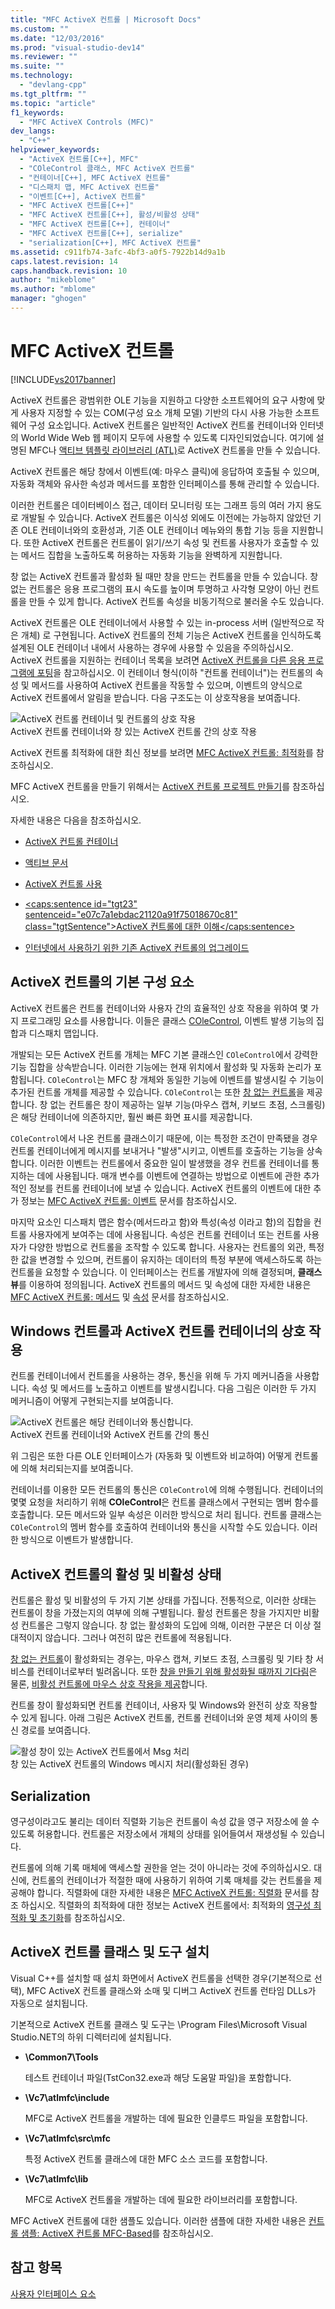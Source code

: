 ```yaml
---
title: "MFC ActiveX 컨트롤 | Microsoft Docs"
ms.custom: ""
ms.date: "12/03/2016"
ms.prod: "visual-studio-dev14"
ms.reviewer: ""
ms.suite: ""
ms.technology: 
  - "devlang-cpp"
ms.tgt_pltfrm: ""
ms.topic: "article"
f1_keywords: 
  - "MFC ActiveX Controls (MFC)"
dev_langs: 
  - "C++"
helpviewer_keywords: 
  - "ActiveX 컨트롤[C++], MFC"
  - "COleControl 클래스, MFC ActiveX 컨트롤"
  - "컨테이너[C++], MFC ActiveX 컨트롤"
  - "디스패치 맵, MFC ActiveX 컨트롤"
  - "이벤트[C++], ActiveX 컨트롤"
  - "MFC ActiveX 컨트롤[C++]"
  - "MFC ActiveX 컨트롤[C++], 활성/비활성 상태"
  - "MFC ActiveX 컨트롤[C++], 컨테이너"
  - "MFC ActiveX 컨트롤[C++], serialize"
  - "serialization[C++], MFC ActiveX 컨트롤"
ms.assetid: c911fb74-3afc-4bf3-a0f5-7922b14d9a1b
caps.latest.revision: 14
caps.handback.revision: 10
author: "mikeblome"
ms.author: "mblome"
manager: "ghogen"
---
```

# MFC ActiveX 컨트롤
[!INCLUDE[vs2017banner](../assembler/inline/includes/vs2017banner.md)]

ActiveX 컨트롤은 광범위한 OLE 기능을 지원하고 다양한 소프트웨어의 요구 사항에 맞게 사용자 지정할 수 있는 COM\(구성 요소 개체 모델\) 기반의 다시 사용 가능한 소프트웨어 구성 요소입니다.  ActiveX 컨트롤은 일반적인 ActiveX 컨트롤 컨테이너와 인터넷의 World Wide Web 웹 페이지 모두에 사용할 수 있도록 디자인되었습니다.  여기에 설명된 MFC나 [액티브 템플릿 라이브러리 \(ATL\)](../atl/active-template-library-atl-concepts.md)로 ActiveX 컨트롤을 만들 수 있습니다.  
  
 ActiveX 컨트롤은 해당 창에서 이벤트\(예: 마우스 클릭\)에 응답하여 호출될 수 있으며, 자동화 객체와 유사한 속성과 메서드를 포함한 인터페이스를 통해 관리할 수 있습니다.  
  
 이러한 컨트롤은 데이터베이스 접근, 데이터 모니터링 또는 그래프 등의 여러 가지 용도로 개발될 수 있습니다.  ActiveX 컨트롤은 이식성 외에도 이전에는 가능하지 않았던 기존 OLE 컨테이너와의 호환성과, 기존 OLE 컨테이너 메뉴와의 통합 기능 등을 지원합니다.  또한 ActiveX 컨트롤은 컨트롤이 읽기\/쓰기 속성 및 컨트롤 사용자가 호출할 수 있는 메서드 집합을 노출하도록 허용하는 자동화 기능을 완벽하게 지원합니다.  
  
 창 없는 ActiveX 컨트롤과 활성화 될 때만 창을 만드는 컨트롤을 만들 수 있습니다.  창 없는 컨트롤은 응용 프로그램의 표시 속도를 높이며 투명하고 사각형 모양이 아닌 컨트롤을 만들 수 있게 합니다.  ActiveX 컨트롤 속성을 비동기적으로 불러올 수도 있습니다.  
  
 ActiveX 컨트롤은 OLE 컨테이너에서 사용할 수 있는 in\-process 서버 \(일반적으로 작은 개체\) 로 구현됩니다.  ActiveX 컨트롤의 전체 기능은 ActiveX 컨트롤을 인식하도록 설계된 OLE 컨테이너 내에서 사용하는 경우에 사용할 수 있음을 주의하십시오.  ActiveX 컨트롤을 지원하는 컨테이너 목록을 보려면 [ActiveX 컨트롤을 다른 응용 프로그램에 포팅](../mfc/containers-for-activex-controls.md)을 참고하십시오.  이 컨테이너 형식\(이하 "컨트롤 컨테이너"\)는 컨트롤의 속성 및 메서드를 사용하여 ActiveX 컨트롤을 작동할 수 있으며, 이벤트의 양식으로 ActiveX 컨트롤에서 알림을 받습니다.  다음 구조도는 이 상호작용을 보여줍니다.  
  
 ![ActiveX 컨트롤 컨테이너 및 컨트롤의 상호 작용](../mfc/media/vc37221.png "vc37221")  
ActiveX 컨트롤 컨테이너와 창 있는 ActiveX 컨트롤 간의 상호 작용  
  
 ActiveX 컨트롤 최적화에 대한 최신 정보를 보려면 [MFC ActiveX 컨트롤: 최적화](../mfc/mfc-activex-controls-optimization.md)를 참조하십시오.  
  
 MFC ActiveX 컨트롤을 만들기 위해서는 [ActiveX 컨트롤 프로젝트 만들기](../mfc/reference/mfc-activex-control-wizard.md)를 참조하십시오.  
  
 자세한 내용은 다음을 참조하십시오.  
  
-   [ActiveX 컨트롤 컨테이너](../mfc/activex-control-containers.md)  
  
-   [액티브 문서](../mfc/active-documents.md)  
  
-   [ActiveX 컨트롤 사용](../data/ado-rdo/using-activex-controls.md)  
  
-   [\<caps:sentence id\="tgt23" sentenceid\="e07c7a1ebdac21120a91f75018670c81" class\="tgtSentence"\>ActiveX 컨트롤에 대한 이해\<\/caps:sentence\>](http://msdn.microsoft.com/library/windows/desktop/ms693753)  
  
-   [인터넷에서 사용하기 위한 기존 ActiveX 컨트롤의 업그레이드](../mfc/upgrading-an-existing-activex-control.md)  
  
##  <a name="_core_basic_components_of_an_activex_control"></a> ActiveX 컨트롤의 기본 구성 요소  
 ActiveX 컨트롤은 컨트롤 컨테이너와 사용자 간의 효율적인 상호 작용을 위하여 몇 가지 프로그래밍 요소를 사용합니다.  이들은 클래스 [COleControl](../mfc/reference/colecontrol-class.md), 이벤트 발생 기능의 집합과 디스패치 맵입니다.  
  
 개발되는 모든 ActiveX 컨트롤 개체는 MFC 기본 클래스인 `COleControl`에서 강력한 기능 집합을 상속받습니다.  이러한 기능에는 현재 위치에서 활성화 및 자동화 논리가 포함됩니다.  `COleControl`는 MFC 창 개체와 동일한 기능에 이벤트를 발생시킬 수 기능이 추가된 컨트롤 개체를 제공할 수 있습니다.  `COleControl`는 또한 [창 없는 컨트롤](../mfc/providing-windowless-activation.md)을 제공합니다. 창 없는 컨트롤은 창이 제공하는 일부 기능\(마우스 캡쳐, 키보드 초점, 스크롤링\)은 해당 컨테이너에 의존하지만, 훨씬 빠른 화면 표시를 제공합니다.  
  
 `COleControl`에서 나온 컨트롤 클래스이기 때문에, 이는 특정한 조건이 만족됐을 경우 컨트롤 컨테이너에게 메시지를 보내거나 "발생"시키고, 이벤트를 호출하는 기능을 상속합니다.  이러한 이벤트는 컨트롤에서 중요한 일이 발생했을 경우 컨트롤 컨테이너를 통지하는 데에 사용됩니다.  매개 변수를 이벤트에 연결하는 방법으로 이벤트에 관한 추가적인 정보를 컨트롤 컨테이너에 보낼 수 있습니다.  ActiveX 컨트롤의 이벤트에 대한 추가 정보는 [MFC ActiveX 컨트롤: 이벤트](../mfc/mfc-activex-controls-events.md) 문서를 참조하십시오.  
  
 마지막 요소인 디스패치 맵은 함수\(메서드라고 함\)와 특성\(속성 이라고 함\)의 집합을 컨트롤 사용자에게 보여주는 데에 사용됩니다.  속성은 컨트롤 컨테이너 또는 컨트롤 사용자가 다양한 방법으로 컨트롤을 조작할 수 있도록 합니다.  사용자는 컨트롤의 외관, 특정한 값을 변경할 수 있으며, 컨트롤이 유지하는 데이터의 특정 부분에 액세스하도록 하는 컨트롤을 요청할 수 있습니다.  이 인터페이스는 컨트롤 개발자에 의해 결정되며, **클래스 뷰**를 이용하여 정의됩니다.  ActiveX 컨트롤의 메서드 및 속성에 대한 자세한 내용은 [MFC ActiveX 컨트롤: 메서드](../mfc/mfc-activex-controls-methods.md) 및 [속성](../mfc/mfc-activex-controls-properties.md) 문서를 참조하십시오.  
  
##  <a name="_core_interaction_between_controls_with_windows_and_activex_control_containers"></a> Windows 컨트롤과 ActiveX 컨트롤 컨테이너의 상호 작용  
 컨트롤 컨테이너에서 컨트롤을 사용하는 경우, 통신을 위해 두 가지 메커니즘을 사용합니다. 속성 및 메서드를 노출하고 이벤트를 발생시킵니다.  다음 그림은 이러한 두 가지 메커니즘이 어떻게 구현되는지를 보여줍니다.  
  
 ![ActiveX 컨트롤은 해당 컨테이너와 통신합니다.](../mfc/media/vc37222.png "vc37222")  
ActiveX 컨트롤 컨테이너와 ActiveX 컨트롤 간의 통신  
  
 위 그림은 또한 다른 OLE 인터페이스가 \(자동화 및 이벤트와 비교하여\) 어떻게 컨트롤에 의해 처리되는지를 보여줍니다.  
  
 컨테이너를 이용한 모든 컨트롤의 통신은 `COleControl`에 의해 수행됩니다.  컨테이너의 몇몇 요청을 처리하기 위해 **COleControl**은 컨트롤 클래스에서 구현되는 멤버 함수를 호출합니다.  모든 메서드와 일부 속성은 이러한 방식으로 처리 됩니다.  컨트롤 클래스는 `COleControl`의 멤버 함수를 호출하여 컨테이너와 통신을 시작할 수도 있습니다.  이러한 방식으로 이벤트가 발생합니다.  
  
##  <a name="_core_active_and_inactive_states_of_an_activex_control"></a> ActiveX 컨트롤의 활성 및 비활성 상태  
 컨트롤은 활성 및 비활성의 두 가지 기본 상태를 가집니다.  전통적으로, 이러한 상태는 컨트롤이 창을 가졌는지의 여부에 의해 구별됩니다.  활성 컨트롤은 창을 가지지만 비활성 컨트롤은 그렇지 않습니다.  창 없는 활성화의 도입에 의해, 이러한 구분은 더 이상 절대적이지 않습니다. 그러나 여전히 많은 컨트롤에 적용됩니다.  
  
 [창 없는 컨트롤](../mfc/providing-windowless-activation.md)이 활성화되는 경우는, 마우스 캡쳐, 키보드 초점, 스크롤링 및 기타 창 서비스를 컨테이너로부터 빌려옵니다.  또한 [창을 만들기 위해 활성화될 때까지 기다림](../mfc/turning-off-the-activate-when-visible-option.md)은 물론, [비활성 컨트롤에 마우스 상호 작용을 제공](../mfc/providing-mouse-interaction-while-inactive.md)합니다.  
  
 컨트롤 창이 활성화되면 컨트롤 컨테이너, 사용자 및 Windows와 완전히 상호 작용할 수 있게 됩니다.  아래 그림은 ActiveX 컨트롤, 컨트롤 컨테이너와 운영 체제 사이의 통신 경로를 보여줍니다.  
  
 ![활성 창이 있는 ActiveX 컨트롤에서 Msg 처리](../mfc/media/vc37223.png "vc37223")  
창 있는 ActiveX 컨트롤의 Windows 메시지 처리\(활성화된 경우\)  
  
##  <a name="_core_serializing_activex_elements"></a> Serialization  
 영구성이라고도 불리는 데이터 직렬화 기능은 컨트롤이 속성 값을 영구 저장소에 쓸 수 있도록 허용합니다.  컨트롤은 저장소에서 개체의 상태를 읽어들여서 재생성될 수 있습니다.  
  
 컨트롤에 의해 기록 매체에 액세스할 권한을 얻는 것이 아니라는 것에 주의하십시오.  대신에, 컨트롤의 컨테이너가 적절한 때에 사용하기 위하여 기록 매체를 갖는 컨트롤을 제공해야 합니다.  직렬화에 대한 자세한 내용은 [MFC ActiveX 컨트롤: 직렬화](../mfc/mfc-activex-controls-serializing.md) 문서를 참조 하십시오.  직렬화의 최적화에 대한 정보는 ActiveX 컨트롤에서: 최적화의 [영구성 최적화 및 초기화](../mfc/optimizing-persistence-and-initialization.md)를 참조하십시오.  
  
##  <a name="_core_installing_activex_control_classes_and_tools"></a> ActiveX 컨트롤 클래스 및 도구 설치  
 Visual C\+\+를 설치할 때 설치 화면에서 ActiveX 컨트롤을 선택한 경우\(기본적으로 선택\), MFC ActiveX 컨트롤 클래스와 소매 및 디버그 ActiveX 컨트롤 런타임 DLLs가 자동으로 설치됩니다.  
  
 기본적으로 ActiveX 컨트롤 클래스 및 도구는 \\Program Files\\Microsoft Visual Studio.NET의 하위 디렉터리에 설치됩니다.  
  
-   **\\Common7\\Tools**  
  
     테스트 컨테이너 파일\(TstCon32.exe과 해당 도움말 파일\)을 포함합니다.  
  
-   **\\Vc7\\atlmfc\\include**  
  
     MFC로 ActiveX 컨트롤을 개발하는 데에 필요한 인클루드 파일을 포함합니다.  
  
-   **\\Vc7\\atlmfc\\src\\mfc**  
  
     특정 ActiveX 컨트롤 클래스에 대한 MFC 소스 코드를 포함합니다.  
  
-   **\\Vc7\\atlmfc\\lib**  
  
     MFC로 ActiveX 컨트롤을 개발하는 데에 필요한 라이브러리를 포함합니다.  
  
 MFC ActiveX 컨트롤에 대한 샘플도 있습니다.  이러한 샘플에 대한 자세한 내용은 [컨트롤 샘플: ActiveX 컨트롤 MFC\-Based](../top/visual-cpp-samples.md)를 참조하십시오.  
  
## 참고 항목  
 [사용자 인터페이스 요소](../mfc/user-interface-elements-mfc.md)